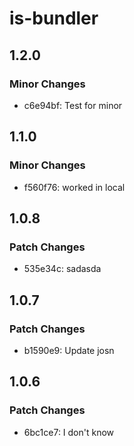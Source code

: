 # is-bundler

## 1.2.0

### Minor Changes

- c6e94bf: Test for minor

## 1.1.0

### Minor Changes

- f560f76: worked in local

## 1.0.8

### Patch Changes

- 535e34c: sadasda

## 1.0.7

### Patch Changes

- b1590e9: Update josn

## 1.0.6

### Patch Changes

- 6bc1ce7: I don't know
